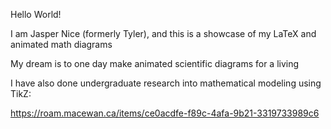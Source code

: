Hello World!

I am Jasper Nice (formerly Tyler), and this is a showcase of my LaTeX and animated math diagrams

My dream is to one day make animated scientific diagrams for a living

I have also done undergraduate research into mathematical modeling using TikZ:

https://roam.macewan.ca/items/ce0acdfe-f89c-4afa-9b21-3319733989c6
